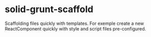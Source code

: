 # solid-grunt-scaffold
Scaffolding files quickly with templates. For exemple create a new ReactComponent quickly with style and script files pre-configured.
